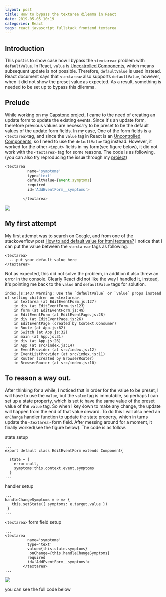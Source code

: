 ```yaml
---
layout: post
title: How to bypass the textarea dilemma in React
date: 2019-05-05 10:19
categories: React
tags: react javascript fullstack frontend textarea
---
```


## Introduction
This post is to show case how I bypass the `<textarea>` problem with `defaultValue`. In React, `value` is [Uncontrolled Components](https://reactjs.org/docs/uncontrolled-components.html), which means subsequent update is not possible. Therefore, `defaultValue` is used instead. React document says that `<textarea>` also supports `defaultValue`, however, when it did not show the preset value as expected. As a result, something is needed to be set up to bypass this dilemma.



## Prelude
While working on my [Capstone project](https://github.com/JizongL/stressTrac-client), I came to the need of creating an update form to update the existing events. Since it's an update form, therefore previous values are necessary to be preset to be the default values of the update form fields. In my case, One of the form fields is a `<textarea>`tag, and since the `value` tag in React is an [Uncontrolled Components](https://reactjs.org/docs/uncontrolled-components.html), so I need to use the `defaultValue` tag instead. However, it worked for the other `<input>` fields in my form(see figure below), it did not work with the `<textarea>` tag for some reasons. The code is as following.(you can also try reproducing the issue through my [project](https://github.com/JizongL/stressTrac-client))

```javascript
<textarea
          name='symptoms'
          type='text'
          defaultValue={event.symptoms}
          required
          id='AddEventForm__symptoms'>

        </textarea>

```

<img src="{{root_url | prepend: site.baseurl}}/asset/full_stack_dev/react/textarea-dilemma-post/textarea-not-working.png">


## My first attempt
My first attempt was to search on Google, and from one of the stackoverflow post
[How to add default value for html textarea?](https://stackoverflow.com/questions/6007219/how-to-add-default-value-for-html-textarea) I notice that I can put the value between the `<textarea>` tags as following.

```
<textarea>
  ...put your default value here
</textarea>

```

Not as expected, this did not solve the problem, in addition it also threw an error in the console. Clearly React did not like the way I handled it, instead, it's pointing me back to the `value` and `defaultValue` tags for solution.
```
index.js:1437 Warning: Use the `defaultValue` or `value` props instead of setting children on <textarea>.
    in textarea (at EditEventForm.js:127)
    in div (at EditEventForm.js:123)
    in form (at EditEventForm.js:49)
    in EditEventForm (at EditEventPage.js:28)
    in div (at EditEventPage.js:26)
    in EditEventPage (created by Context.Consumer)
    in Route (at App.js:62)
    in Switch (at App.js:32)
    in main (at App.js:31)
    in div (at App.js:26)
    in App (at src/index.js:14)
    in EventProvider (at src/index.js:12)
    in EventListProvider (at src/index.js:11)
    in Router (created by BrowserRouter)
    in BrowserRouter (at src/index.js:10)

```

## To reason a way out.
After thinking for a while, I noticed that in order for the value to be preset, I will have to use the `value`, but the `value` tag is immutable, so perhaps I can set up a state property, which is set to have the same value of the preset value of the `value` tag. So when I key down to make any change, the update will happen from the end of that value onward. To do this I will also need an `onChange` handler function to update the state property, which in turns update the `<textarea>` form field. After messing around for a moment, it finally worked(see the figure below). The code is as follow.

state setup
```
...
export default class EditEventForm extends Component{

  state = {
    error:null,    
    symptoms:this.context.event.symptoms
  }
...
```

handler setup

```
...
handleChangeSymptoms = e => {
   this.setState({ symptoms: e.target.value })
 }
...
```

`<textarea>` form field setup

```
...
<textarea
          name='symptoms'
          type='text'
          value={this.state.symptoms}
           onChange={this.handleChangeSymptoms}            
          required
          id='AddEventForm__symptoms'>
        </textarea>
...
```
<img src="{{root_url | prepend: site.baseurl}}/asset/full_stack_dev/react/textarea-dilemma-post/textarea-working.png">

you can see the full code below

<script src="https://gist.github.com/JizongL/c8de9caa5ab7cbadf8e51173957e5416.js"></script>
